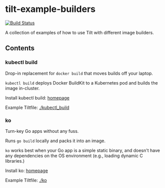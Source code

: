 # tilt-example-builders

[![Build Status](https://circleci.com/gh/tilt-dev/tilt-example-builders/tree/main.svg?style=shield)](https://circleci.com/gh/tilt-dev/tilt-example-builders)

A collection of examples of how to use Tilt with different image builders.

## Contents

### kubectl build

Drop-in replacement for `docker build` that moves builds off your laptop.

`kubectl build` deploys Docker BuildKit to a Kubernetes pod and builds the image in-cluster.

Install kubectl build: [homepage](https://github.com/vmware-tanzu/buildkit-cli-for-kubectl#getting-started)

Example Tiltfile: [./kubectl_build](./kubectl_build/Tiltfile)

### ko

Turn-key Go apps without any fuss.

Runs `go build` locally and packs it into an image.

`ko` works best when your Go app is a simple static binary, and doesn't have any 
dependencies on the OS environment (e.g., loading dynamic C libraries.)

Install ko: [homepage](https://github.com/google/ko#install)

Example Tiltfile: [./ko](./ko/Tiltfile)
